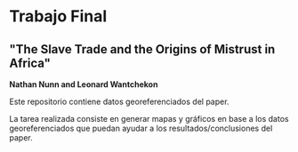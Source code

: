 # Trabajo Final


## "The Slave Trade and the Origins of Mistrust in Africa" ##

**Nathan Nunn and Leonard Wantchekon**


Este repositorio contiene datos georeferenciados del paper.

La tarea realizada consiste en generar mapas y gráficos en base a los datos georeferenciados que puedan ayudar a los resultados/conclusiones del paper. 
